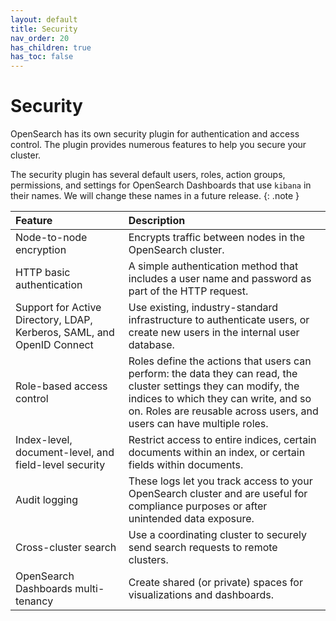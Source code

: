 ```yaml
---
layout: default
title: Security
nav_order: 20
has_children: true
has_toc: false
---
```


# Security

OpenSearch has its own security plugin for authentication and access control. The plugin provides numerous features to help you secure your cluster.

The security plugin has several default users, roles, action groups, permissions, and settings for OpenSearch Dashboards that use `kibana` in their names. We will change these names in a future release.
{: .note }

Feature | Description
:--- | :---
Node-to-node encryption | Encrypts traffic between nodes in the OpenSearch cluster.
HTTP basic authentication | A simple authentication method that includes a user name and password as part of the HTTP request.
Support for Active Directory, LDAP, Kerberos, SAML, and OpenID Connect | Use existing, industry-standard infrastructure to authenticate users, or create new users in the internal user database.
Role-based access control | Roles define the actions that users can perform: the data they can read, the cluster settings they can modify, the indices to which they can write, and so on. Roles are reusable across users, and users can have multiple roles.
Index-level, document-level, and field-level security | Restrict access to entire indices, certain documents within an index, or certain fields within documents.
Audit logging | These logs let you track access to your OpenSearch cluster and are useful for compliance purposes or after unintended data exposure.
Cross-cluster search | Use a coordinating cluster to securely send search requests to remote clusters.
OpenSearch Dashboards multi-tenancy | Create shared (or private) spaces for visualizations and dashboards.
